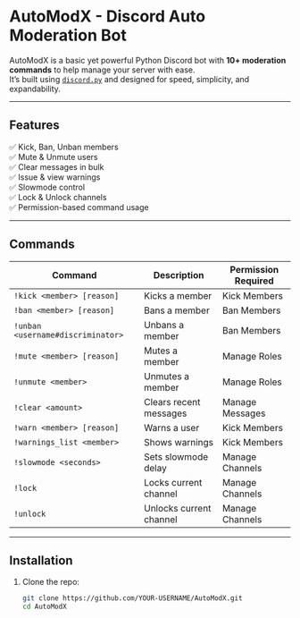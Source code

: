 # AutoModX - Discord Auto Moderation Bot

AutoModX is a basic yet powerful Python Discord bot with **10+ moderation commands** to help manage your server with ease.  
It’s built using [`discord.py`](https://pypi.org/project/discord.py/) and designed for speed, simplicity, and expandability.

---

## Features
✅ Kick, Ban, Unban members  
✅ Mute & Unmute users  
✅ Clear messages in bulk  
✅ Issue & view warnings  
✅ Slowmode control  
✅ Lock & Unlock channels  
✅ Permission-based command usage  

---

## Commands
| Command | Description | Permission Required |
|---------|-------------|---------------------|
| `!kick <member> [reason]` | Kicks a member | Kick Members |
| `!ban <member> [reason]` | Bans a member | Ban Members |
| `!unban <username#discriminator>` | Unbans a member | Ban Members |
| `!mute <member> [reason]` | Mutes a member | Manage Roles |
| `!unmute <member>` | Unmutes a member | Manage Roles |
| `!clear <amount>` | Clears recent messages | Manage Messages |
| `!warn <member> [reason]` | Warns a user | Kick Members |
| `!warnings_list <member>` | Shows warnings | Kick Members |
| `!slowmode <seconds>` | Sets slowmode delay | Manage Channels |
| `!lock` | Locks current channel | Manage Channels |
| `!unlock` | Unlocks current channel | Manage Channels |

---

## Installation
1. Clone the repo:
   ```bash
   git clone https://github.com/YOUR-USERNAME/AutoModX.git
   cd AutoModX
